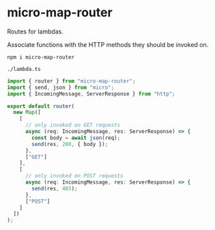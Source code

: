 # micro-map-router

Routes for lambdas.

Associate functions with the HTTP methods they should be invoked on.

```console
npm i micro-map-router
```

`./lambda.ts`

```typescript
import { router } from "micro-map-router";
import { send, json } from "micro";
import { IncomingMessage, ServerResponse } from "http";

export default router(
  new Map([
    [
      // only invoked on GET requests
      async (req: IncomingMessage, res: ServerResponse) => {
        const body = await json(req);
        send(res, 200, { body });
      },
      ["GET"]
    ],
    [
      // only invoked on POST requests
      async (req: IncomingMessage, res: ServerResponse) => {
        send(res, 403);
      },
      ["POST"]
    ]
  ])
);
```

